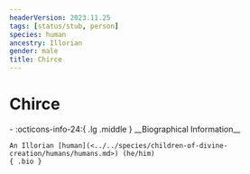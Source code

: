 ```yaml
---
headerVersion: 2023.11.25
tags: [status/stub, person]
species: human
ancestry: Illorian
gender: male
title: Chirce
---
```

# Chirce
<div class="grid cards ext-narrow-margin ext-one-column" markdown>
- :octicons-info-24:{ .lg .middle } __Biographical Information__

    An Illorian [human](<../../species/children-of-divine-creation/humans/humans.md>) (he/him)  
    { .bio }

</div>


